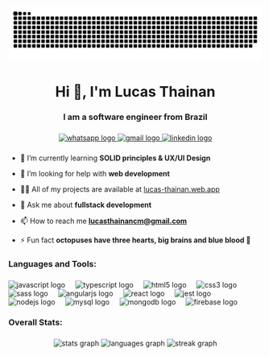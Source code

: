 <img src="https://raw.githubusercontent.com/LucasThainan/LucasThainan/output/snake.svg" alt="Snake animation" />

###

<h1 align="center">Hi 👋, I'm Lucas Thainan</h1>

###

<h3 align="center">I am a software engineer from Brazil</h3>

###

<div align="center">
  <a href="https://wa.me/5577981328977" target="_blank">
    <img src="https://raw.githubusercontent.com/maurodesouza/profile-readme-generator/master/src/assets/icons/social/whatsapp/default.svg" width="52" height="40" alt="whatsapp logo"  />
  </a>
  <a href="https://mail.google.com/mail/?view=cm&fs=1&to=lucasthainancm@gmail.com" target="_blank">
    <img src="https://raw.githubusercontent.com/maurodesouza/profile-readme-generator/master/src/assets/icons/social/gmail/default.svg" width="52" height="40" alt="gmail logo"  />
  </a>
  <a href="https://linkedin.com/in/lucas-thainan" target="_blank">
    <img src="https://raw.githubusercontent.com/maurodesouza/profile-readme-generator/master/src/assets/icons/social/linkedin/default.svg" width="52" height="40" alt="linkedin logo"  />
  </a>
</div>

###

- 🌱 I’m currently learning **SOLID principles & UX/UI Design**

- 🤝 I’m looking for help with **web development**

- 👨‍💻 All of my projects are available at [lucas-thainan.web.app](lucas-thainan.web.app)

- 💬 Ask me about **fullstack development**

- 📫 How to reach me **lucasthainancm@gmail.com**

- ⚡ Fun fact **octopuses have three hearts, big brains and blue blood 🐙**

###

<h3 align="left">Languages and Tools:</h3>

###

<div align="left">
  <img src="https://skillicons.dev/icons?i=js" height="40" alt="javascript logo"  />
  <img width="12" />
  <img src="https://skillicons.dev/icons?i=ts" height="40" alt="typescript logo"  />
  <img width="12" />
  <img src="https://cdn.jsdelivr.net/gh/devicons/devicon/icons/html5/html5-original.svg" height="40" alt="html5 logo"  />
  <img width="12" />
  <img src="https://cdn.jsdelivr.net/gh/devicons/devicon/icons/css3/css3-original.svg" height="40" alt="css3 logo"  />
  <img width="12" />
  <img src="https://cdn.jsdelivr.net/gh/devicons/devicon/icons/sass/sass-original.svg" height="40" alt="sass logo"  />
  <img width="12" />
  <img src="https://cdn.jsdelivr.net/gh/devicons/devicon/icons/angularjs/angularjs-original.svg" height="40" alt="angularjs logo"  />
  <img width="12" />
  <img src="https://cdn.simpleicons.org/react/61DAFB" height="40" alt="react logo"  />
  <img width="12" />
  <img src="https://skillicons.dev/icons?i=jest" height="40" alt="jest logo"  />
  <img width="12" />
  <img src="https://cdn.jsdelivr.net/gh/devicons/devicon/icons/nodejs/nodejs-original.svg" height="40" alt="nodejs logo"  />
  <img width="12" />
  <img src="https://cdn.simpleicons.org/mysql/4479A1" height="40" alt="mysql logo"  />
  <img width="12" />
  <img src="https://cdn.simpleicons.org/mongodb/47A248" height="40" alt="mongodb logo"  />
  <img width="12" />
  <img src="https://cdn.jsdelivr.net/gh/devicons/devicon/icons/firebase/firebase-plain.svg" height="40" alt="firebase logo"  />
</div>

###

<h3 align="left">Overall Stats:</h3>

###

<div align="center">
  <img src="https://github-readme-stats.vercel.app/api?username=LucasThainan&hide_title=false&hide_rank=false&show_icons=true&include_all_commits=true&count_private=true&disable_animations=false&theme=dracula&locale=en&hide_border=false&order=1&custom_title=Character%20Stats" height="150" alt="stats graph"  />
  <img src="https://github-readme-stats.vercel.app/api/top-langs?username=LucasThainan&locale=en&hide_title=false&layout=compact&card_width=320&langs_count=6&theme=dracula&hide_border=false&order=2" height="150" alt="languages graph"  />
  <img src="https://streak-stats.demolab.com?user=LucasThainan&locale=en&mode=daily&theme=dracula&hide_border=false&border_radius=6&order=3" height="150" alt="streak graph"  />
</div>

###
